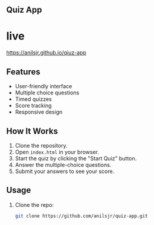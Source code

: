 ## Quiz App
# live
https://anilsjr.github.io/qiuz-app
## Features
- User-friendly interface
- Multiple choice questions
- Timed quizzes
- Score tracking
- Responsive design

## How It Works
1. Clone the repository.
2. Open `index.html` in your browser.
3. Start the quiz by clicking the "Start Quiz" button.
4. Answer the multiple-choice questions.
5. Submit your answers to see your score.

## Usage
1. Clone the repo:
   ```sh
   git clone https://github.com/anilsjr/quiz-app.git
